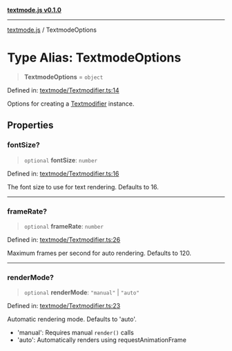 [**textmode.js v0.1.0**](../README.md)

***

[textmode.js](../README.md) / TextmodeOptions

# Type Alias: TextmodeOptions

> **TextmodeOptions** = `object`

Defined in: [textmode/Textmodifier.ts:14](https://github.com/humanbydefinition/textmode.js-dev/blob/343f9ecda8003c649bb7b0b4174c4e0103447484/src/textmode/Textmodifier.ts#L14)

Options for creating a [Textmodifier](../classes/Textmodifier.md) instance.

## Properties

### fontSize?

> `optional` **fontSize**: `number`

Defined in: [textmode/Textmodifier.ts:16](https://github.com/humanbydefinition/textmode.js-dev/blob/343f9ecda8003c649bb7b0b4174c4e0103447484/src/textmode/Textmodifier.ts#L16)

The font size to use for text rendering. Defaults to 16.

***

### frameRate?

> `optional` **frameRate**: `number`

Defined in: [textmode/Textmodifier.ts:26](https://github.com/humanbydefinition/textmode.js-dev/blob/343f9ecda8003c649bb7b0b4174c4e0103447484/src/textmode/Textmodifier.ts#L26)

Maximum frames per second for auto rendering. Defaults to 120.

***

### renderMode?

> `optional` **renderMode**: `"manual"` \| `"auto"`

Defined in: [textmode/Textmodifier.ts:23](https://github.com/humanbydefinition/textmode.js-dev/blob/343f9ecda8003c649bb7b0b4174c4e0103447484/src/textmode/Textmodifier.ts#L23)

Automatic rendering mode. Defaults to 'auto'.
- 'manual': Requires manual `render()` calls
- 'auto': Automatically renders using requestAnimationFrame
